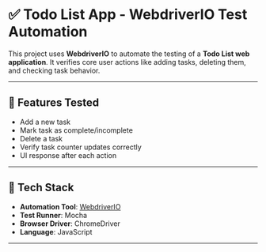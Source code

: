 # ✅ Todo List App - WebdriverIO Test Automation

This project uses **WebdriverIO** to automate the testing of a **Todo List web application**. It verifies core user actions like adding tasks, deleting them, and checking task behavior.

---

## 🧪 Features Tested

- Add a new task
- Mark task as complete/incomplete
- Delete a task
- Verify task counter updates correctly
- UI response after each action

---

## 🚀 Tech Stack

- **Automation Tool**: [WebdriverIO](https://webdriver.io/)
- **Test Runner**: Mocha
- **Browser Driver**: ChromeDriver
- **Language**: JavaScript

---



